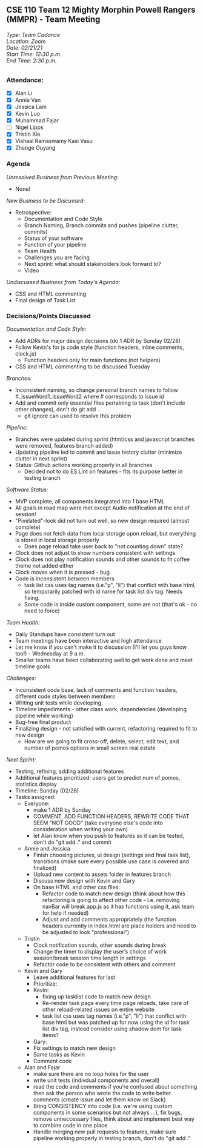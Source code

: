 ## CSE 110 Team 12 Mighty Morphin Powell Rangers (MMPR) - Team Meeting
###### Type: Team Cadance <br/> Location: Zoom <br/> Date: 02/21/21 <br/> Start Time: 12:30 p.m. <br/> End Time: 2:30 p.m.

### Attendance:
- [x] Alan Li
- [x] Annie Van
- [x] Jessica Lam
- [x] Kevin Luo
- [x] Muhammad Fajar
- [ ] Nigel Lipps
- [x] Tristin Xie
- [x] Vishaal Ramaswamy Kasi Vasu
- [x] Zhaoge Ouyang

### Agenda

_Unresolved Business from Previous Meeting:_
- None!

_New Business to be Discussed:_
- Retrospective:
  - Documentation and Code Style 
  - Branch Naming, Branch commits and pushes (pipeline clutter, commits)
  - Status of your software
  - Function of your pipeline
  - Team Health
  - Challenges you are facing
  - Next sprint: what should stakeholders look forward to?
  - Video
  
_Undiscussed Business from Today's Agenda:_
- CSS and HTML commenting
- Final design of Task List

### Decisions/Points Discussed

_Documentation and Code Style:_
- Add ADRs for major design decisions (do 1 ADR by Sunday 02/28)
- Follow Kevin's for js code style (function headers, inline comments, clock.js)
  - Function headers only for main functions (not helpers)
- CSS and HTML commenting to be discussed Tuesday

_Branches:_
- Inconsistent naming, so change personal branch names to follow #_IssueWord1_IssueWord2 where # corresponds to issue id
- Add and commit only essential files pertaining to task (don't include other changes), don't do git add . 
  - git ignore can used to resolve this problem

_Pipeline:_
- Branches were updated during sprint (html/css and javascript branches were removed, features branch added)
- Updating pipeline led to commit and issue history clutter (minimize clutter in next sprint)
- Status: Github actions working properly in all branches
  - Decided not to do ES Lint on features - fits its purpose better in testing branch

_Software Status:_
- MVP complete, all components integrated into 1 base HTML
- All goals in road map were met except Audio notification at the end of session!
- "Pixelated"-look did not turn out well, so new design required (almost complete)
- Page does not fetch data from local storage upon reload, but everything is stored in local storage properly
  - Does page reload take user back to "not counting down" state?
- Clock does not adjust to show numbers consistent with settings 
- Clock does not play notification sounds and other sounds to fit coffee theme not added either
- Clock moves when it is pressed - bug
- Code is inconsistent between members
  - task list css uses tag names (i.e."p", "li") that conflict with base html, so temporarily patched with id name for task list div tag. Needs fixing.
  - Some code is inside custom component, some are not (that's ok - no need to force)

_Team Health:_
- Daily Standups have consistent turn out
- Team meetings have been interactive and high attendance
- Let me know if you can't make it to discussion (I'll let you guys know too!) - Wednesday at 9 a.m.
- Smaller teams have been collaborating well to get work done and meet timeline goals

_Challenges:_
- Inconsistent code base, lack of comments and function headers, different code styles between members
- Writing unit tests while developing
- Timeline impediments - other class work, dependencies (developing pipeline while working)
- Bug-free final product
- Finalizing design - not satisfied with current, refactoring required to fit to new design
  - How are we going to fit cross-off, delete, select, edit text, and number of pomos options in small screen real estate

_Next Sprint:_
- Testing, refining, adding additional features
- Additional features prioritized: users get to predict num of pomos, statistics display
- Timeline: Sunday (02/28)
- Tasks assigned:
  - Everyone: 
    - make 1 ADR by Sunday
    - COMMENT, ADD FUNCTION HEADERS, REWRITE CODE THAT SEEM "NOT GOOD" (take everyone else's code into consideration when writing your own)
    - let Alan know when you push to features so it can be tested, don't do "git add ." and commit
  - Annie and Jessica 
    - Finish choosing pictures, ui design (settings and final task list), transitions (make sure every possible use case is covered and finalized)
    - Upload new content to assets folder in features branch
    - Discuss new design with Kevin and Gary
    - On base HTML and other css files: 
      - Refactor code to match new design (think about how this refactoring is going to affect other code - i.e. removing navBar will break app.js as it has functions using it, ask team for help if needed) 
      - Adjust and add comments appropriately (the function headers currently in index.html are place holders and need to be adjusted to look "professional")
  - Tristin
    - Clock notification sounds, other sounds during break
    - Change the timer to display the user’s choice of work session/break session time length in settings
    - Refactor code to be consistent with others and comment
  - Kevin and Gary
    - Leave additional features for last 
    - Prioritize: 
    - Kevin:
      - fixing up tasklist code to match new design 
      - Re-render task page every time page reloads, take care of other reload-related issues on entire website
      - task list css uses tag names (i.e."p", "li") that conflict with base html but was patched up for now using the id for task list div tag, instead consider           using shadow dom for task items? 
     - Gary:
      - Fix settings to match new design
      - Same tasks as Kevin
      - Comment code
  - Alan and Fajar
    - make sure there are no loop holes for the user
    - write unit tests (indivdual components and overall)
    - read the code and comments if you’re confused about something then ask the person who wrote the code to write better comments (create issue and let them know on Slack)
    - Bring CONSISTENCY into code (i.e. we're using custom components in some scenarios but not always ...), fix bugs, remove unneccessary files, think about and implement best way to combine code in one place
    - Handle merging new pull requests to features, make sure pipeline working properly in testing branch, don't do "git add ."

